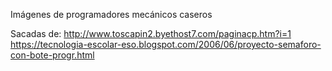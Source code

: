 Imágenes de programadores mecánicos caseros

Sacadas de: 
http://www.toscapin2.byethost7.com/paginacp.htm?i=1
https://tecnologia-escolar-eso.blogspot.com/2006/06/proyecto-semaforo-con-bote-progr.html

